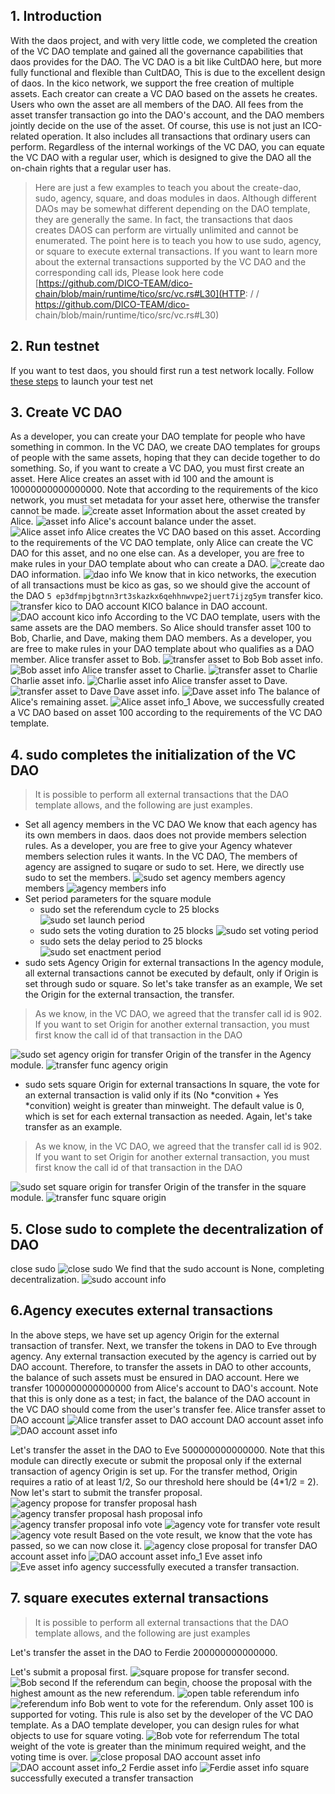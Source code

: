 ## 1. Introduction
With the daos project, and with very little code, we completed the creation of the VC DAO template and gained all the governance capabilities that daos provides for the DAO. The VC DAO is a bit like CultDAO here, but more fully functional and flexible than CultDAO,
This is due to the excellent design of daos. In the kico network, we support the free creation of multiple assets. Each creator can create a VC DAO based on the assets he creates.
Users who own the asset are all members of the DAO. All fees from the asset transfer transaction go into the DAO's account, and the DAO members jointly decide on the use of the asset. Of course, this use is not just an ICO-related operation.
It also includes all transactions that ordinary users can perform. Regardless of the internal workings of the VC DAO, you can equate the VC DAO with a regular user, which is designed to give the DAO all the on-chain rights that a regular user has.

> Here are just a few examples to teach you about the create-dao, sudo, agency, square, and doas modules in daos. Although different DAOs may be somewhat different depending on the DAO template, they are generally the same.
In fact, the transactions that daos creates DAOS can perform are virtually unlimited and cannot be enumerated. The point here is to teach you how to use sudo, agency, or square to execute external transactions. 
If you want to learn more about the external transactions supported by the VC DAO and the corresponding call ids, 
Please look here code [https://github.com/DICO-TEAM/dico-chain/blob/main/runtime/tico/src/vc.rs#L30](HTTP: / / https://github.com/DICO-TEAM/dico- chain/blob/main/runtime/tico/src/vc.rs#L30)
## 2. Run testnet
If you want to test daos, you should first run a test network locally.
Follow [these steps](https://github.com/DICO-TEAM/dico-chain#development) to launch your test net
## 3. Create VC DAO
As a developer, you can create your DAO template for people who have something in common.
In the VC DAO, we create DAO templates for groups of people with the same assets, hoping that they can decide together to do something. So, if you want to create a VC DAO, you must first create an asset.
Here Alice creates an asset with id 100 and the amount is 10000000000000000. Note that according to the requirements of the kico network, you must set metadata for your asset here, otherwise the transfer cannot be made.
![create asset](./vc-dao-pic/create%20asset.png)
Information about the asset created by Alice.
![asset info](./vc-dao-pic/asset%20info.png)
Alice's account balance under the asset.
![Alice asset info](./vc-dao-pic/Alice%20asset%20info.png)
Alice creates the VC DAO based on this asset. According to the requirements of the VC DAO template, only Alice can create the VC DAO for this asset, and no one else can.
As a developer, you are free to make rules in your DAO template about who can create a DAO.
![create dao](./vc-dao-pic/create%20dao.png)
DAO information.
![dao info](./vc-dao-pic/dao%20info.png)
We know that in kico networks, the execution of all transactions must be kico as gas, so we should give the account of the DAO ` 5 ep3dfmpjbgtnn3rt3skazkx6qehhnwvpe2juert7ijzg5ym ` transfer kico.
![transfer kico to DAO account](./vc-dao-pic/transfer%20kico%20to%20DAO%20account.png)
KICO balance in DAO account.
![DAO account kico info](./vc-dao-pic/DAO%20account%20kico%20info.png)
According to the VC DAO template, users with the same assets are the DAO members. So Alice should transfer asset 100 to Bob, Charlie, and Dave, making them DAO members.
As a developer, you are free to make rules in your DAO template about who qualifies as a DAO member.
Alice transfer asset to Bob.
![transfer asset to Bob](./vc-dao-pic/transfer%20asset%20to%20Bob.png)
Bob asset info.
![Bob asset info](./vc-dao-pic/Bob%20asset%20info.png)
Alice transfer asset to Charlie.
![transfer asset to Charlie](./vc-dao-pic/transfer%20asset%20to%20Charlie.png)
Charlie asset info.
![Charlie asset info](./vc-dao-pic/Charlie%20asset%20info.png)
Alice transfer asset to Dave.
![transfer asset to Dave](./vc-dao-pic/transfer%20asset%20to%20Dave.png)
Dave asset info.
![Dave asset info](./vc-dao-pic/Dave%20asset%20info.png)
The balance of Alice's remaining asset.
![Alice asset info_1](./vc-dao-pic/Alice%20asset%20info_1.png)
Above, we successfully created a VC DAO based on asset 100 according to the requirements of the VC DAO template.
## 4. sudo completes the initialization of the VC DAO
> It is possible to perform all external transactions that the DAO template allows, and the following are just examples.
* Set all agency members in the VC DAO
We know that each agency has its own members in daos. daos does not provide members selection rules. As a developer, you are free to give your Agency whatever members selection rules it wants. In the VC DAO,
The members of agency are assigned to suqare or sudo to set. Here, we directly use sudo to set the members.
![sudo set agency members](./vc-dao-pic/sudo%20set%20agency%20members.png)
agency members
![agency members info](./vc-dao-pic/agency%20members%20info.png)
* Set period parameters for the square module
    * sudo set the referendum cycle to 25 blocks
  ![sudo set launch period](./vc-dao-pic/sudo%20set%20launch%20period.png)
    * sudo sets the voting duration to 25 blocks
  ![sudo set voting period](./vc-dao-pic/sudo%20set%20voting%20period.png)
    * sudo sets the delay period to 25 blocks
  ![sudo set enactment period](./vc-dao-pic/sudo%20set%20enactment%20period.png)
* sudo sets Agency Origin for external transactions
In the agency module, all external transactions cannot be executed by default, only if Origin is set through sudo or square. So let's take transfer as an example,
We set the Origin for the external transaction, the transfer.
> As we know, in the VC DAO, we agreed that the transfer call id is 902. If you want to set Origin for another external transaction, you must first know the call id of that transaction in the DAO

![sudo set agency origin for transfer](./vc-dao-pic/sudo%20set%20agency%20origin%20for%20transfer.png)
Origin of the transfer in the Agency module.
![transfer func agency origin](./vc-dao-pic/transfer%20func%20agency%20origin.png)
* sudo sets square Origin for external transactions
In square, the vote for an external transaction is valid only if its (No *convition + Yes *convition) weight is greater than minweight. 
The default value is 0, which is set for each external transaction as needed. Again, let's take transfer as an example.
> As we know, in the VC DAO, we agreed that the transfer call id is 902. If you want to set Origin for another external transaction, you must first know the call id of that transaction in the DAO

![sudo set square origin for transfer](./vc-dao-pic/sudo%20set%20square%20origin%20for%20transfer.png)
Origin of the transfer in the square module.
![transfer func square origin](./vc-dao-pic/transfer%20func%20square%20origin.png)
## 5. Close sudo to complete the decentralization of DAO
close sudo
![close sudo](./vc-dao-pic/close%20sudo.png)
We find that the sudo account is None, completing decentralization.
![sudo account info](./vc-dao-pic/sudo%20account%20info.png)
## 6.Agency executes external transactions
In the above steps, we have set up agency Origin for the external transaction of transfer. Next, we transfer the tokens in DAO to Eve through agency.
Any external transaction executed by the agency is carried out by DAO account. Therefore, to transfer the assets in DAO to other accounts, 
the balance of such assets must be ensured in DAO account. Here we transfer 1000000000000000 from Alice's account to DAO's account.
Note that this is only done as a test; in fact, the balance of the DAO account in the VC DAO should come from the user's transfer fee.
Alice transfer asset to DAO account
![Alice transfer asset to DAO account](./vc-dao-pic/Alice%20transfer%20asset%20to%20DAO%20account.png)
DAO account asset info
![DAO account asset info](./vc-dao-pic/DAO%20account%20asset%20info.png)

Let's transfer the asset in the DAO to Eve 500000000000000.
Note that this module can directly execute or submit the proposal only if the external transaction of agency Origin is set up. 
For the transfer method, Origin requires a ratio of at least 1/2,
So our threshold here should be (4*1/2 = 2).
Now let's start to submit the transfer proposal.
![agency propose for transfer](./vc-dao-pic/agency%20propose%20for%20transfer.png)
proposal hash
![agency transfer proposal hash](./vc-dao-pic/agency%20transfer%20proposal%20hash.png)
proposal info
![agency transfer proposal info](./vc-dao-pic/agency%20transfer%20proposal%20info.png)
vote
![agency vote for transfer](./vc-dao-pic/agency%20vote%20for%20transfer.png)
vote result
![agency vote result](./vc-dao-pic/agency%20vote%20result.png)
Based on the vote result, we know that the vote has passed, so we can now close it.
![agency close proposal for transfer](./vc-dao-pic/agency%20close%20proposal%20for%20transfer.png)
DAO account asset info
![DAO account asset info_1](./vc-dao-pic/DAO%20account%20asset%20info_1.png)
Eve asset info
![Eve asset info](./vc-dao-pic/Eve%20asset%20info.png)
agency successfully executed a transfer transaction.
## 7. square executes external transactions
> It is possible to perform all external transactions that the DAO template allows, and the following are just examples

Let's transfer the asset in the DAO to Ferdie 200000000000000.

Let's submit a proposal first.
![square propose for transfer](./vc-dao-pic/square%20propose%20for%20transfer.png)
second. 
![Bob second](./vc-dao-pic/Bob%20second.png)
If the referendum can begin, choose the proposal with the highest amount as the new referendum.
![open table](./vc-dao-pic/open%20table.png)
referendum info
![referendum info](./vc-dao-pic/referendum%20info.png)
Bob went to vote for the referendum. Only asset 100 is supported for voting. This rule is also set by the developer of the VC DAO template. 
As a DAO template developer, you can design rules for what objects to use for square voting.
![Bob vote for referrendum](./vc-dao-pic/Bob%20vote%20for%20referrendum.png)
The total weight of the vote is greater than the minimum required weight, and the voting time is over.
![close proposal](./vc-dao-pic/close%20proposal.png)
DAO account asset info
![DAO account asset info_2](./vc-dao-pic/DAO%20account%20asset%20info_2.png)
Ferdie asset info
![Ferdie asset info](./vc-dao-pic/Ferdie%20asset%20info.png)
square successfully executed a transfer transaction